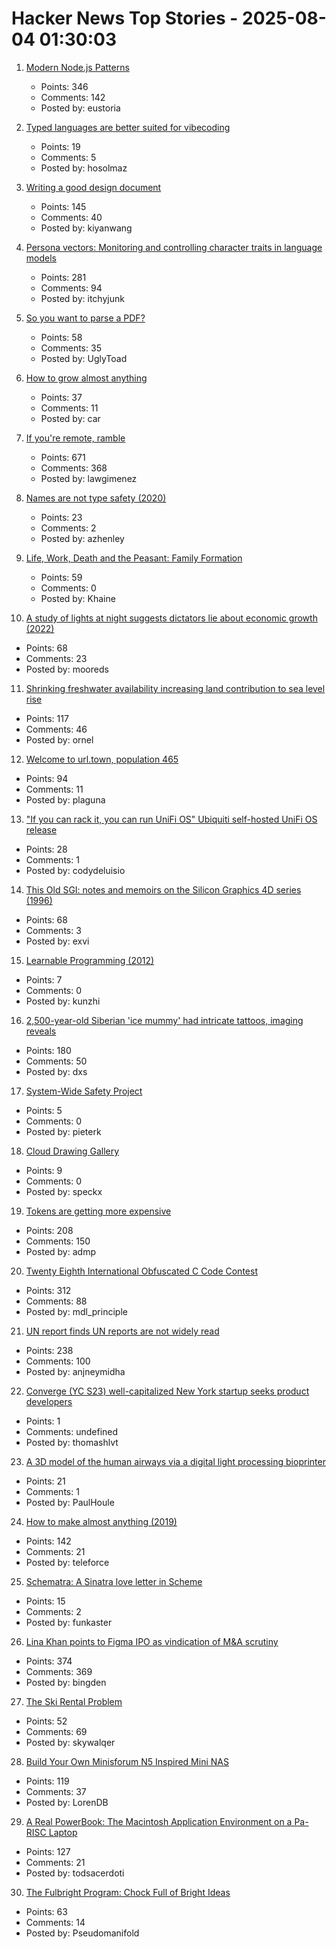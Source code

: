 # Hacker News Top Stories - 2025-08-04 01:30:03

1. [Modern Node.js Patterns](https://kashw1n.com/blog/nodejs-2025/)
   - Points: 346
   - Comments: 142
   - Posted by: eustoria

2. [Typed languages are better suited for vibecoding](https://solmaz.io/typed-languages-are-better-suited-for-vibecoding)
   - Points: 19
   - Comments: 5
   - Posted by: hosolmaz

3. [Writing a good design document](https://grantslatton.com/how-to-design-document)
   - Points: 145
   - Comments: 40
   - Posted by: kiyanwang

4. [Persona vectors: Monitoring and controlling character traits in language models](https://www.anthropic.com/research/persona-vectors)
   - Points: 281
   - Comments: 94
   - Posted by: itchyjunk

5. [So you want to parse a PDF?](https://eliot-jones.com/2025/8/pdf-parsing-xref)
   - Points: 58
   - Comments: 35
   - Posted by: UglyToad

6. [How to grow almost anything](https://howtogrowalmostanything.notion.site/htgaa25)
   - Points: 37
   - Comments: 11
   - Posted by: car

7. [If you're remote, ramble](https://stephango.com/ramblings)
   - Points: 671
   - Comments: 368
   - Posted by: lawgimenez

8. [Names are not type safety (2020)](https://lexi-lambda.github.io/blog/2020/11/01/names-are-not-type-safety/)
   - Points: 23
   - Comments: 2
   - Posted by: azhenley

9. [Life, Work, Death and the Peasant: Family Formation](https://acoup.blog/2025/08/01/collections-life-work-death-and-the-peasant-part-iiia-family-formation/)
   - Points: 59
   - Comments: 0
   - Posted by: Khaine

10. [A study of lights at night suggests dictators lie about economic growth (2022)](https://www.economist.com/graphic-detail/2022/09/29/a-study-of-lights-at-night-suggests-dictators-lie-about-economic-growth)
   - Points: 68
   - Comments: 23
   - Posted by: mooreds

11. [Shrinking freshwater availability increasing land contribution to sea level rise](https://news.asu.edu/20250725-environment-and-sustainability-new-global-study-shows-freshwater-disappearing-alarming)
   - Points: 117
   - Comments: 46
   - Posted by: ornel

12. [Welcome to url.town, population 465](https://url.town/)
   - Points: 94
   - Comments: 11
   - Posted by: plaguna

13. ["If you can rack it, you can run UniFi OS" Ubiquiti self-hosted UniFi OS release](https://deluisio.com/networking/unifi/2025/08/03/everything-you-need-to-know-about-unifi-os-server-before-you-waste-time-testing-it/)
   - Points: 28
   - Comments: 1
   - Posted by: codydeluisio

14. [This Old SGI: notes and memoirs on the Silicon Graphics 4D series (1996)](https://archive.irixnet.org/thisoldsgi/)
   - Points: 68
   - Comments: 3
   - Posted by: exvi

15. [Learnable Programming (2012)](https://worrydream.com/LearnableProgramming/)
   - Points: 7
   - Comments: 0
   - Posted by: kunzhi

16. [2,500-year-old Siberian 'ice mummy' had intricate tattoos, imaging reveals](https://www.bbc.com/news/articles/c4gzx0zm68vo)
   - Points: 180
   - Comments: 50
   - Posted by: dxs

17. [System-Wide Safety Project](https://www.nasa.gov/directorates/armd/aosp/sws/)
   - Points: 5
   - Comments: 0
   - Posted by: pieterk

18. [Cloud Drawing Gallery](https://cloudgazing.online/)
   - Points: 9
   - Comments: 0
   - Posted by: speckx

19. [Tokens are getting more expensive](https://ethanding.substack.com/p/ai-subscriptions-get-short-squeezed)
   - Points: 208
   - Comments: 150
   - Posted by: admp

20. [Twenty Eighth International Obfuscated C Code Contest](https://www.ioccc.org/2024/index.html)
   - Points: 312
   - Comments: 88
   - Posted by: mdl_principle

21. [UN report finds UN reports are not widely read](https://www.reuters.com/world/un-report-finds-united-nations-reports-are-not-widely-read-2025-08-01/)
   - Points: 238
   - Comments: 100
   - Posted by: anjneymidha

22. [Converge (YC S23) well-capitalized New York startup seeks product developers](https://www.runconverge.com/careers)
   - Points: 1
   - Comments: undefined
   - Posted by: thomashlvt

23. [A 3D model of the human airways via a digital light processing bioprinter](https://analyticalsciencejournals.onlinelibrary.wiley.com/doi/10.1002/bit.29013)
   - Points: 21
   - Comments: 1
   - Posted by: PaulHoule

24. [How to make almost anything (2019)](https://fab.cba.mit.edu/classes/863.19/CBA/people/dsculley/index.html)
   - Points: 142
   - Comments: 21
   - Posted by: teleforce

25. [Schematra: A Sinatra love letter in Scheme](https://github.com/rolandoam/schematra)
   - Points: 15
   - Comments: 2
   - Posted by: funkaster

26. [Lina Khan points to Figma IPO as vindication of M&A scrutiny](https://techcrunch.com/2025/08/02/lina-khan-points-to-figma-ipo-as-vindication-for-ma-scrutiny/)
   - Points: 374
   - Comments: 369
   - Posted by: bingden

27. [The Ski Rental Problem](https://lesves.github.io/articles/ski-rental/)
   - Points: 52
   - Comments: 69
   - Posted by: skywalqer

28. [Build Your Own Minisforum N5 Inspired Mini NAS](https://jackharvest.com/index.php/2025/07/27/build-your-own-minisforum-n5-inspired-mini-nas-a-comprehensive-guide/)
   - Points: 119
   - Comments: 37
   - Posted by: LorenDB

29. [A Real PowerBook: The Macintosh Application Environment on a Pa-RISC Laptop](http://oldvcr.blogspot.com/2025/08/a-real-powerbook-macintosh-application.html)
   - Points: 127
   - Comments: 21
   - Posted by: todsacerdoti

30. [The Fulbright Program: Chock Full of Bright Ideas](https://bastian.rieck.me/blog/2025/fulbright/)
   - Points: 63
   - Comments: 14
   - Posted by: Pseudomanifold


